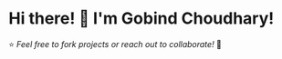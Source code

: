 # Hi there! 👋 I'm Gobind Choudhary!




⭐️ *Feel free to fork projects or reach out to collaborate!* 🌟


<!---
GobindChoudhary/GobindChoudhary is a ✨ special ✨ repository because its `README.md` (this file) appears on your GitHub profile.
You can click the Preview link to take a look at your changes.
--->
